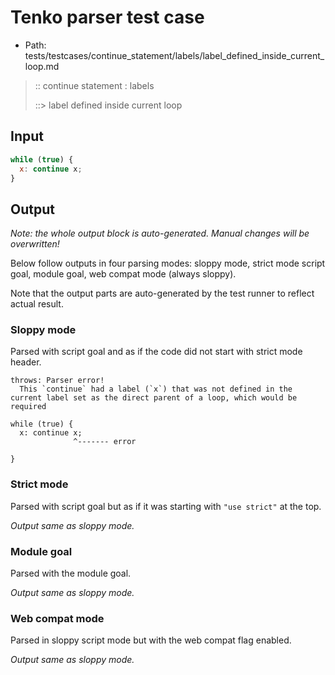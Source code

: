 # Tenko parser test case

- Path: tests/testcases/continue_statement/labels/label_defined_inside_current_loop.md

> :: continue statement : labels
>
> ::> label defined inside current loop

## Input

`````js
while (true) {
  x: continue x;
}
`````

## Output

_Note: the whole output block is auto-generated. Manual changes will be overwritten!_

Below follow outputs in four parsing modes: sloppy mode, strict mode script goal, module goal, web compat mode (always sloppy).

Note that the output parts are auto-generated by the test runner to reflect actual result.

### Sloppy mode

Parsed with script goal and as if the code did not start with strict mode header.

`````
throws: Parser error!
  This `continue` had a label (`x`) that was not defined in the current label set as the direct parent of a loop, which would be required

while (true) {
  x: continue x;
              ^------- error

}
`````

### Strict mode

Parsed with script goal but as if it was starting with `"use strict"` at the top.

_Output same as sloppy mode._

### Module goal

Parsed with the module goal.

_Output same as sloppy mode._

### Web compat mode

Parsed in sloppy script mode but with the web compat flag enabled.

_Output same as sloppy mode._
